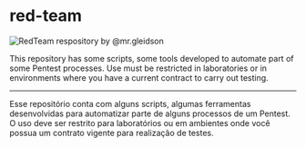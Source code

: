 # red-team

![RedTeam respository by @mr.gleidson](https://github.com/Mr-Gleidson/red-team/assets/71082395/ae15b6a0-7c41-462e-b175-34347853c6fc)


This repository has some scripts, some tools developed to automate part of some Pentest processes. Use must be restricted in laboratories or in environments where you have a current contract to carry out testing.
__________________________________________________________________________________________________________________________________________
Esse repositório conta com alguns scripts, algumas ferramentas desenvolvidas para automatizar parte de alguns processos de um Pentest. O uso deve ser restrito para laboratórios ou em ambientes onde você possua um contrato vigente para realização de testes.